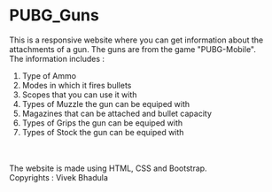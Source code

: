 # PUBG_Guns

This is a responsive website where you can get information about the attachments of a gun. The guns are from the game "PUBG-Mobile".
<br/>
The information includes : <br/>
1. Type of Ammo <br/>
2. Modes in which it fires bullets<br/>
3. Scopes that you can use it with<br/>
4. Types of Muzzle the gun can be equiped with<br/>
5. Magazines that can be attached and bullet capacity<br/>
6. Types of Grips the gun can be equiped with<br/>
7. Types of Stock the gun can be equiped with<br/>
<br/>
<br/>
The website is made using HTML, CSS and Bootstrap.<br/>
Copyrights : Vivek Bhadula
